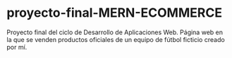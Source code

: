 # proyecto-final-MERN-ECOMMERCE
Proyecto final del ciclo de Desarrollo de Aplicaciones Web.
Página web en la que se venden productos oficiales de un equipo de fútbol ficticio creado por mí.
